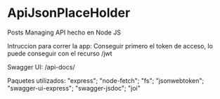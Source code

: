# ApiJsonPlaceHolder
Posts Managing API hecho en Node JS

Intruccion para correr la app:
Conseguir primero el token de acceso, lo puede conseguir con el recurso /jwt

Swagger UI: /api-docs/

Paquetes utilizados:
"express";
"node-fetch";
"fs";
"jsonwebtoken";
"swagger-ui-express";
"swagger-jsdoc";
"joi"
